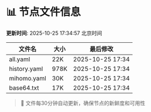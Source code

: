 # 📊 节点文件信息

**更新时间**: 2025-10-25 17:34:57 北京时间

| 文件名 | 大小 | 最后修改 |
|--------|------|----------|
| all.yaml | 22K | 2025-10-25 17:34 |
| history.yaml | 978K | 2025-10-25 17:34 |
| mihomo.yaml | 30K | 2025-10-25 17:34 |
| base64.txt | 17K | 2025-10-25 17:34 |

> 🔄 文件每30分钟自动更新，确保节点的新鲜度和可用性

